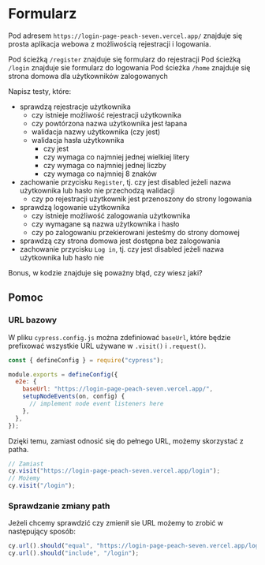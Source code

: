 # Formularz

Pod adresem `https://login-page-peach-seven.vercel.app/` znajduje się prosta aplikacja webowa z
możliwością rejestracji i logowania.

Pod ścieżką `/register` znajduje się formularz do rejestracji
Pod ścieżką `/login` znajduje sie formularz do logowania
Pod ścieżka `/home` znajduje się strona domowa dla użytkowników zalogowanych

Napisz testy, które:

- sprawdzą rejestracje użytkownika
  - czy istnieje możliwość rejestracji użytkownika
  - czy powtórzona nazwa użytkownika jest łapana
  - walidacja nazwy użytkownika (czy jest)
  - walidacja hasła użytkownika
    - czy jest
    - czy wymaga co najmniej jednej wielkiej litery
    - czy wymaga co najmniej jednej liczby
    - czy wymaga co najmniej 8 znaków
- zachowanie przycisku `Register`, tj. czy jest disabled jeżeli nazwa użytkownika lub hasło nie
  przechodzą walidacji
  - czy po rejestracji użytkownik jest przenoszony do strony logowania
- sprawdzą logowanie użytkownika
  - czy istnieje możliwość zalogowania użytkownika
  - czy wymagane są nazwa użytkownika i hasło
  - czy po zalogowaniu przekierowani jesteśmy do strony domowej
- sprawdzą czy strona domowa jest dostępna bez zalogowania
- zachowanie przycisku `Log in`, tj. czy jest disabled jeżeli nazwa użytkownika lub hasło nie

Bonus, w kodzie znajduje się poważny błąd, czy wiesz jaki?

## Pomoc

### URL bazowy

W pliku `cypress.config.js` można zdefiniować `baseUrl`, które będzie prefixować wszystkie URL używane w `.visit()` i `.request()`.

```js
const { defineConfig } = require("cypress");

module.exports = defineConfig({
  e2e: {
    baseUrl: "https://login-page-peach-seven.vercel.app/",
    setupNodeEvents(on, config) {
      // implement node event listeners here
    },
  },
});
```

Dzięki temu, zamiast odnosić się do pełnego URL, możemy skorzystać z patha.

```js
// Zamiast
cy.visit("https://login-page-peach-seven.vercel.app/login");
// Możemy
cy.visit("/login");
```

### Sprawdzanie zmiany path

Jeżeli chcemy sprawdzić czy zmienił sie URL możemy to zrobić w następujący sposób:

```js
cy.url().should("equal", "https://login-page-peach-seven.vercel.app/login");
cy.url().should("include", "/login");
```
